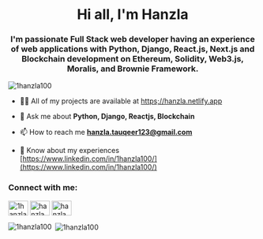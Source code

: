 <h1 align="center">Hi all, I'm Hanzla</h1>

<h3 align="center">I'm passionate Full Stack web developer having an experience of web applications with Python, Django, React.js, Next.js and Blockchain development on Ethereum, Solidity, Web3.js, Moralis, and Brownie Framework.</h3>

<p align="left"> <img src="https://komarev.com/ghpvc/?username=1hanzla100&label=Profile%20views&color=0e75b6&style=flat" alt="1hanzla100" /> </p>

- 👨‍💻 All of my projects are available at [https;//hanzla.netlify.app](https://hanzla.netlify.app)

- 💬 Ask me about **Python, Django, Reactjs, Blockchain**

- 📫 How to reach me **hanzla.tauqeer123@gmail.com**

- 📄 Know about my experiences [https://www.linkedin.com/in/1hanzla100/](https://www.linkedin.com/in/1hanzla100/)

<h3 align="left">Connect with me:</h3>
<p align="left">
<a href="https://twitter.com/1hanzla100" target="blank"><img align="center" src="https://cdn.jsdelivr.net/npm/simple-icons@3.0.1/icons/twitter.svg" alt="1hanzla100" height="30" width="40" /></a>
<a href="https://www.linkedin.com/in/1hanzla100/" target="blank"><img align="center" src="https://cdn.jsdelivr.net/npm/simple-icons@3.0.1/icons/linkedin.svg" alt="hanzla" height="30" width="40" /></a>
<a href="https://web.facebook.com/hanzla.tauqeer.9" target="blank"><img align="center" src="https://cdn.jsdelivr.net/npm/simple-icons@3.0.1/icons/facebook.svg" alt="hanzla tauqeer" height="30" width="40" /></a>
</p>


<p><img align="left" src="https://github-readme-stats.vercel.app/api/top-langs?username=1hanzla100&show_icons=true&locale=en&layout=compact" alt="1hanzla100" /></p>

<p>&nbsp;<img align="center" src="https://github-readme-stats.vercel.app/api?username=1hanzla100&show_icons=true&locale=en" alt="1hanzla100" /></p>

